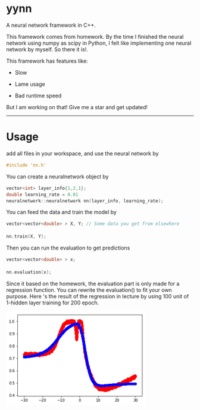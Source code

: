 # yynn
A neural network framework in C++.

This framework comes from homework. By the time I finished the neural network using numpy as scipy in Python, I felt like implementing one neural network by myself. So there it is!.


This framework has features like:

- Slow

- Lame usage

- Bad runtime speed

But I am working on that! Give me a star and get updated!

---

# Usage

add all files in your workspace, and use the neural network by

```C++
#include 'nn.h'
```

You can create a neuralnetwork object by

```C++
vector<int> layer_info{1,2,1};
double learning_rate = 0.01
neuralnetwork::neuralnetwork nn(layer_info, learning_rate);
```

You can feed the data and train the model by
```C++
vector<vector<double> > X, Y; // Some data you get from elsewhere

nn.train(X, Y);
```

Then you can run the evaluation to get predictions

```C++
vector<vector<double> > x;

nn.evaluation(x);
```

Since it based on the homework, the evaluation part is only made for a regression function. You can rewrite the evaluation() to fit your own purpose. Here 's the result of the regression in lecture by using 100 unit of 1-hidden layer training for 200 epoch.

![Regression Sample](fig/eg.png)


